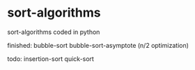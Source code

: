 # sort-algorithms
sort-algorithms coded in python

finished:
bubble-sort
bubble-sort-asymptote (n/2 optimization)

todo:
insertion-sort
quick-sort
